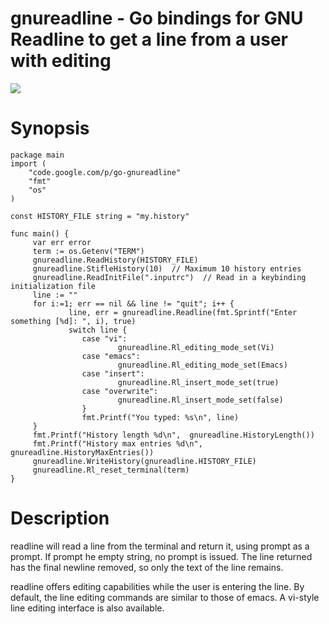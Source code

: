 # gnureadline - Go bindings for GNU Readline to get a line from a user with editing #


[![](https://drone.io/rocky/go-gnureadline/status.png)](https://drone.io/rocky/go-gnureadline/latest)

# Synopsis #

```
package main
import ( 	
    "code.google.com/p/go-gnureadline"
    "fmt"
    "os" 
)

const HISTORY_FILE string = "my.history"

func main() {
     var err error
     term := os.Getenv("TERM")
     gnureadline.ReadHistory(HISTORY_FILE)
     gnureadline.StifleHistory(10)  // Maximum 10 history entries
     gnureadline.ReadInitFile(".inputrc")  // Read in a keybinding initialization file
     line := ""
     for i:=1; err == nil && line != "quit"; i++ {
             line, err = gnureadline.Readline(fmt.Sprintf("Enter something [%d]: ", i), true)
             switch line {
                case "vi":
                        gnureadline.Rl_editing_mode_set(Vi)
                case "emacs":
                        gnureadline.Rl_editing_mode_set(Emacs)
                case "insert":
                        gnureadline.Rl_insert_mode_set(true)
                case "overwrite":
                        gnureadline.Rl_insert_mode_set(false)
                }
                fmt.Printf("You typed: %s\n", line)
     }
     fmt.Printf("History length %d\n",  gnureadline.HistoryLength())
     fmt.Printf("History max entries %d\n",  gnureadline.HistoryMaxEntries())
     gnureadline.WriteHistory(gnureadline.HISTORY_FILE)
     gnureadline.Rl_reset_terminal(term)
}
```

# Description #

readline will read a line from the terminal and return it, using prompt as a prompt.  If
prompt he empty string, no prompt is issued.  The line returned has the final
newline removed, so only the text of the line remains.

readline offers editing capabilities while the user is entering the line.  By default,  the
line  editing commands are similar to those of emacs.  A vi-style line editing interface is
also available.